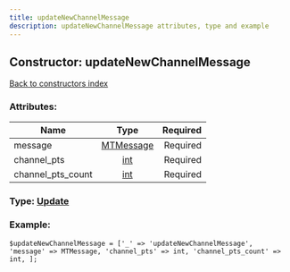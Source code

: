 ```yaml
---
title: updateNewChannelMessage
description: updateNewChannelMessage attributes, type and example
---
```

## Constructor: updateNewChannelMessage  
[Back to constructors index](index.md)



### Attributes:

| Name     |    Type       | Required |
|----------|:-------------:|---------:|
|message|[MTMessage](../types/MTMessage.md) | Required|
|channel\_pts|[int](../types/int.md) | Required|
|channel\_pts\_count|[int](../types/int.md) | Required|



### Type: [Update](../types/Update.md)


### Example:

```
$updateNewChannelMessage = ['_' => 'updateNewChannelMessage', 'message' => MTMessage, 'channel_pts' => int, 'channel_pts_count' => int, ];
```  

